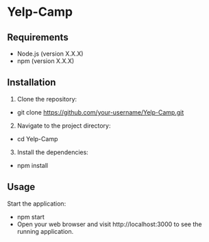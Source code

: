 # Yelp-Camp

## Requirements
- Node.js (version X.X.X)
- npm (version X.X.X)

## Installation
1. Clone the repository:

- git clone https://github.com/your-username/Yelp-Camp.git

2. Navigate to the project directory:

- cd Yelp-Camp

3. Install the dependencies:

- npm install

## Usage

Start the application:

- npm start
- Open your web browser and visit http://localhost:3000 to see the running application.
